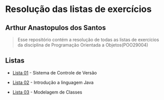# Resolução das listas de exercícios

## Arthur Anastopulos dos Santos

> Esse repositório contém a resolução de todas as listas de exercícios da disciplina de Programação Orientada a Objetos(POO29004)

## Listas

* [Lista 01](lista-01) - Sistema de Controle de Versão

* [Lista 02](lista-02) - Introdução a linguagem Java

* [Lista 03](lista-03) - Modelagem de Classes